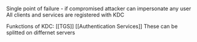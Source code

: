 Single point of failure - if compromised attacker can impersonate any user
All clients and services are registered with KDC

Funkctions of KDC:
[[TGS]]
[[Authentication Services]]
These can be splitted on differnet servers

